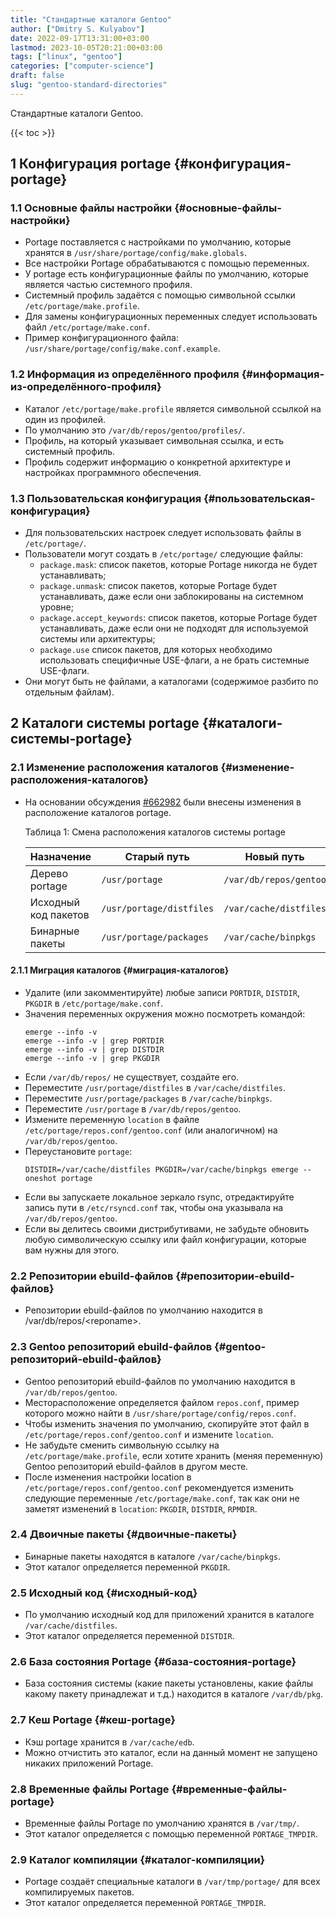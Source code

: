 ```yaml
---
title: "Стандартные каталоги Gentoo"
author: ["Dmitry S. Kulyabov"]
date: 2022-09-17T13:31:00+03:00
lastmod: 2023-10-05T20:21:00+03:00
tags: ["linux", "gentoo"]
categories: ["computer-science"]
draft: false
slug: "gentoo-standard-directories"
---
```


Стандартные каталоги Gentoo.

<!--more-->

{{< toc >}}


## <span class="section-num">1</span> Конфигурация portage {#конфигурация-portage}


### <span class="section-num">1.1</span> Основные файлы настройки {#основные-файлы-настройки}

-   Portage поставляется с настройками по умолчанию, которые хранятся в `/usr/share/portage/config/make.globals`.
-   Все настройки Portage обрабатываются с помощью переменных.
-   У portage есть конфигурационные файлы по умолчанию, которые является частью системного профиля.
-   Системный профиль задаётся с помощью символьной ссылки `/etc/portage/make.profile`.
-   Для замены конфигурационных переменных следует использовать файл `/etc/portage/make.conf`.
-   Пример конфигурационного файла: `/usr/share/portage/config/make.conf.example`.


### <span class="section-num">1.2</span> Информация из определённого профиля {#информация-из-определённого-профиля}

-   Каталог `/etc/portage/make.profile` является символьной ссылкой на один из профилей.
-   По умолчанию это `/var/db/repos/gentoo/profiles/`.
-   Профиль, на который указывает символьная ссылка, и есть системный профиль.
-   Профиль содержит информацию о конкретной архитектуре и настройках программного обеспечения.


### <span class="section-num">1.3</span> Пользовательская конфигурация {#пользовательская-конфигурация}

-   Для пользовательских настроек следует использовать файлы в `/etc/portage/`.
-   Пользователи могут создать в `/etc/portage/` следующие файлы:
    -   `package.mask`: список пакетов, которые Portage никогда не будет устанавливать;
    -   `package.unmask`: список пакетов, которые Portage будет устанавливать, даже если они заблокированы на системном уровне;
    -   `package.accept_keywords`: список пакетов, которые Portage будет устанавливать, даже если они не подходят для используемой системы или архитектуры;
    -   `package.use` список пакетов, для которых необходимо использовать специфичные USE-флаги, а не брать системные USE-флаги.
-   Они могут быть не файлами, а каталогами (содержимое разбито по отдельным файлам).


## <span class="section-num">2</span> Каталоги системы portage {#каталоги-системы-portage}


### <span class="section-num">2.1</span> Изменение расположения каталогов {#изменение-расположения-каталогов}

-   На основании обсуждения [#662982](https://bugs.gentoo.org/662982) были внесены изменения в расположение каталогов portage.

    <div class="table-caption">
      <span class="table-number">&#1058;&#1072;&#1073;&#1083;&#1080;&#1094;&#1072; 1:</span>
      Смена расположения каталогов системы portage
    </div>

    | Назначение           | Старый путь              | Новый путь             |
    |----------------------|--------------------------|------------------------|
    | Дерево portage       | `/usr/portage`           | `/var/db/repos/gentoo` |
    | Исходный код пакетов | `/usr/portage/distfiles` | `/var/cache/distfiles` |
    | Бинарные пакеты      | `/usr/portage/packages`  | `/var/cache/binpkgs`   |


#### <span class="section-num">2.1.1</span> Миграция каталогов {#миграция-каталогов}

-   Удалите (или закомментируйте) любые записи `PORTDIR`, `DISTDIR`, `PKGDIR` в `/etc/portage/make.conf`.
-   Значения переменных окружения можно посмотреть командой:
    ```shell
    emerge --info -v
    emerge --info -v | grep PORTDIR
    emerge --info -v | grep DISTDIR
    emerge --info -v | grep PKGDIR
    ```
-   Если `/var/db/repos/` не существует, создайте его.
-   Переместите `/usr/portage/distfiles` в `/var/cache/distfiles`.
-   Переместите `/usr/portage/packages` в `/var/cache/binpkgs`.
-   Переместите `/usr/portage` в `/var/db/repos/gentoo`.
-   Измените переменную `location` в файле `/etc/portage/repos.conf/gentoo.conf` (или аналогичном) на `/var/db/repos/gentoo`.
-   Переустановите `portage`:
    ```shell
    DISTDIR=/var/cache/distfiles PKGDIR=/var/cache/binpkgs emerge --oneshot portage
    ```
-   Если вы запускаете локальное зеркало rsync, отредактируйте запись пути в `/etc/rsyncd.conf` так, чтобы она указывала на `/var/db/repos/gentoo`.
-   Если вы делитесь своими дистрибутивами, не забудьте обновить любую символическую ссылку или файл конфигурации, которые вам нужны для этого.


### <span class="section-num">2.2</span> Репозитории ebuild-файлов {#репозитории-ebuild-файлов}

-   Репозитории ebuild-файлов по умолчанию находится в /var/db/repos/&lt;reponame&gt;.


### <span class="section-num">2.3</span> Gentoo репозиторий ebuild-файлов {#gentoo-репозиторий-ebuild-файлов}

-   Gentoo репозиторий ebuild-файлов по умолчанию находится в `/var/db/repos/gentoo`.
-   Месторасположение определяется файлом `repos.conf`, пример которого можно найти в `/usr/share/portage/config/repos.conf`.
-   Чтобы изменить значения по умолчанию, скопируйте этот файл в `/etc/portage/repos.conf/gentoo.conf` и измените `location`.
-   Не забудьте сменить символьную ссылку на `/etc/portage/make.profile`, если хотите хранить (меняя переменную) Gentoo репозиторий ebuild-файлов в другом месте.
-   После изменения настройки location в `/etc/portage/repos.conf/gentoo.conf` рекомендуется изменить следующие переменные `/etc/portage/make.conf`, так как они не заметят изменений в `location`: `PKGDIR`, `DISTDIR`, `RPMDIR`.


### <span class="section-num">2.4</span> Двоичные пакеты {#двоичные-пакеты}

-   Бинарные пакеты находятся в каталоге `/var/cache/binpkgs`.
-   Этот каталог определяется переменной `PKGDIR`.


### <span class="section-num">2.5</span> Исходный код {#исходный-код}

-   По умолчанию исходный код для приложений хранится в каталоге `/var/cache/distfiles`.
-   Этот каталог определяется переменной `DISTDIR`.


### <span class="section-num">2.6</span> База состояния Portage {#база-состояния-portage}

-   База состояния системы (какие пакеты установлены, какие файлы какому пакету принадлежат и т.д.) находится в каталоге `/var/db/pkg`.


### <span class="section-num">2.7</span> Кеш Portage {#кеш-portage}

-   Кэш portage хранится в `/var/cache/edb`.
-   Можно отчистить это каталог, если на данный момент не запущено никаких приложений Portage.


### <span class="section-num">2.8</span> Временные файлы Portage {#временные-файлы-portage}

-   Временные файлы Portage по умолчанию хранятся в `/var/tmp/`.
-   Этот каталог определяется с помощью переменной `PORTAGE_TMPDIR`.


### <span class="section-num">2.9</span> Каталог компиляции {#каталог-компиляции}

-   Portage создаёт специальные каталоги в `/var/tmp/portage/` для всех компилируемых пакетов.
-   Этот каталог определяется переменной `PORTAGE_TMPDIR`.
